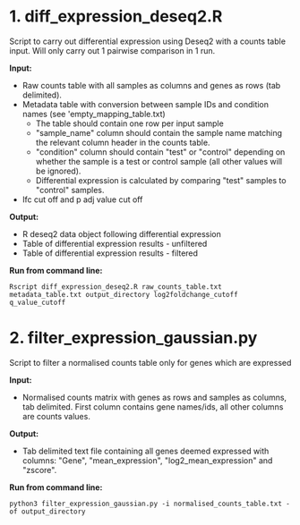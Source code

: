 # 1. diff_expression_deseq2.R

Script to carry out differential expression using Deseq2 with a counts table input. Will only carry out
1 pairwise comparison in 1 run.

**Input:**
* Raw counts table with all samples as columns and genes as rows (tab delimited).
* Metadata table with conversion between sample IDs and condition names (see 'empty_mapping_table.txt)
  - The table should contain one row per input sample
  - "sample_name" column should contain the sample name matching the relevant column header in the counts table.
  - "condition" column should contain "test" or "control"  depending on whether the sample is a test or control sample (all other values will be ignored). 
  - Differential expression is calculated by comparing "test" samples to "control" samples.
* lfc cut off and p adj value cut off

**Output:**
* R deseq2 data object following differential expression
* Table of differential expression results - unfiltered
* Table of differential expression results - filtered

**Run from command line:**

```
Rscript diff_expression_deseq2.R raw_counts_table.txt metadata_table.txt output_directory log2foldchange_cutoff q_value_cutoff
```

# 2. filter_expression_gaussian.py

Script to filter a normalised counts table only for genes which are expressed

**Input:**
* Normalised counts matrix with genes as rows and samples as columns, tab delimited. First column contains gene names/ids, all other columns are counts values.

**Output:**
* Tab delimited text file containing all genes deemed expressed with columns: "Gene", "mean_expression", "log2_mean_expression" and "zscore".

**Run from command line:**

```
python3 filter_expression_gaussian.py -i normalised_counts_table.txt -of output_directory
```
